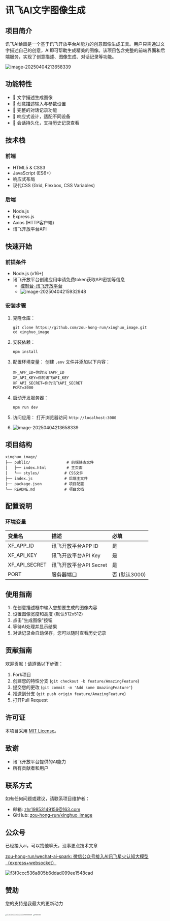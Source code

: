 

# 讯飞AI文字图像生成

## 项目简介

讯飞AI绘画是一个基于讯飞开放平台AI能力的创意图像生成工具。用户只需通过文字描述自己的创意，AI即可帮助生成精美的图像。该项目包含完整的前端界面和后端服务，实现了创意描述、图像生成、对话记录等功能。

![image-20250404213658339](readme.assets/image-20250404213658339.png)

## 功能特性

- 🎨 文字描述生成图像
- 📝 创意描述输入与参数设置
- 💬 完整的对话记录功能
- 📱 响应式设计，适配不同设备
- 🔄 会话持久化，支持历史记录查看

## 技术栈

### 前端

- HTML5 & CSS3
- JavaScript (ES6+)
- 响应式布局
- 现代CSS (Grid, Flexbox, CSS Variables)

### 后端

- Node.js
- Express.js
- Axios (HTTP客户端)
- 讯飞开放平台API

## 快速开始

### 前提条件

- Node.js (v16+)
- 讯飞开放平台创建应用申请免费token获取API密钥等信息
  - [控制台-讯飞开放平台](https://console.xfyun.cn/services/tti)
  - ![image-20250404215932948](readme.assets/image-20250404215932948.png)

### 安装步骤

1. 克隆仓库：

   ```
   git clone https://github.com/zou-hong-run/xinghuo_image.git
   cd xinghuo_image
   ```

2. 安装依赖：

   ```
   npm install
   ```

3. 配置环境变量：
   创建 `.env` 文件并添加以下内容：

   ```
   XF_APP_ID=你的讯飞APP_ID
   XF_API_KEY=你的讯飞API_KEY
   XF_API_SECRET=你的讯飞API_SECRET
   PORT=3000
   ```

4. 启动开发服务器：

   ```
   npm run dev
   ```

5. 访问应用：
   打开浏览器访问 `http://localhost:3000`
   
6. ![image-20250404213658339](readme.assets/image-20250404213658339.png)

## 项目结构

```
xinghuo_image/
├── public/                # 前端静态文件
│   ├── index.html         # 主页面
│   └── styles/           # CSS文件
├── index.js              # 后端主文件
├── package.json          # 项目配置
└── README.md             # 项目文档
```

## 配置说明

### 环境变量

| 变量名        | 描述                   | 必填          |
| :------------ | :--------------------- | :------------ |
| XF_APP_ID     | 讯飞开放平台APP ID     | 是            |
| XF_API_KEY    | 讯飞开放平台API Key    | 是            |
| XF_API_SECRET | 讯飞开放平台API Secret | 是            |
| PORT          | 服务器端口             | 否 (默认3000) |

## 使用指南

1. 在创意描述框中输入您想要生成的图像内容
2. 设置图像宽度和高度 (默认512x512)
3. 点击"生成图像"按钮
4. 等待AI处理并显示结果
5. 对话记录会自动保存，您可以随时查看历史记录

## 贡献指南

欢迎贡献！请遵循以下步骤：

1. Fork项目
2. 创建您的特性分支 (`git checkout -b feature/AmazingFeature`)
3. 提交您的更改 (`git commit -m 'Add some AmazingFeature'`)
4. 推送到分支 (`git push origin feature/AmazingFeature`)
5. 打开Pull Request

## 许可证

本项目采用 [MIT License](https://license/)。

## 致谢

- 讯飞开放平台提供的AI能力
- 所有贡献者和用户

## 联系方式

如有任何问题或建议，请联系项目维护者：

- 邮箱: zhr19853149156@163.com
- GitHub: [zou-hong-run/xinghuo_image](https://github.com/zou-hong-run/xinghuo_image)

## 公众号

已经接入ai，可以找他聊天，没事更点技术文章

[zou-hong-run/wechat-ai-spark: 微信公众号接入AI讯飞星火认知大模型（express+websocket）](https://github.com/zou-hong-run/wechat-ai-spark)

![f3f0ccc536a805b6ddad099ee1548cad](readme.assets/f3f0ccc536a805b6ddad099ee1548cad.png)

## 赞助

您的支持是我最大的更新动力

<img src="../../%25E6%2598%259F%25E7%2581%25AB%25E5%25A4%25A7%25E6%25A8%25A1%25E5%259E%258B/xinghuo/readme.assets/mm_facetoface_collect_qrcode_1732632562648.png" alt="mm_facetoface_collect_qrcode_1732632562648" style="zoom:25%;" />

<img src="../../%25E6%2598%259F%25E7%2581%25AB%25E5%25A4%25A7%25E6%25A8%25A1%25E5%259E%258B/xinghuo/readme.assets/1732632622.jpg" alt="1732632622" style="zoom:25%;" />

